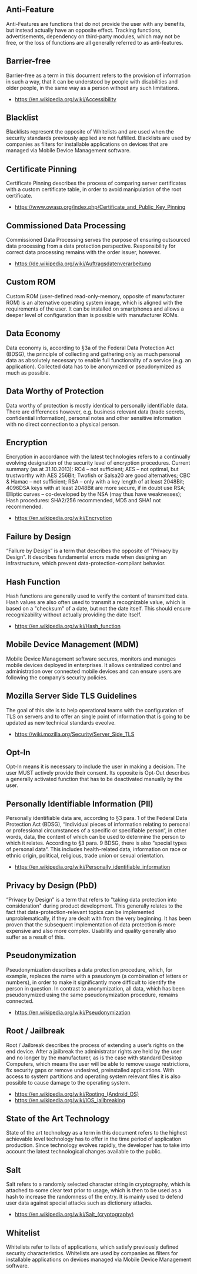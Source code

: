 ## Anti-Feature
Anti-Features are functions that do not provide the user with any benefits, but instead actually have an opposite effect.
Tracking functions, advertisements, dependency on third-party modules, which may not be free, or the loss of functions are all generally referred to as anti-features.

## Barrier-free
Barrier-free as a term in this document refers to the provision of information in such a way, that it can be understood by people with disabilities and older people, in the same way as a person without any such limitations.

- https://en.wikipedia.org/wiki/Accessibility

## Blacklist
Blacklists represent the opposite of Whitelists and are used when the security standards previously applied are not fulfilled.
Blacklists are used by companies as filters for installable applications on devices that are managed via Mobile Device Management software.

## Certificate Pinning
Certificate Pinning describes the process of comparing server certificates with a custom certificate table, in order to avoid manipulation of the root certificate.

- https://www.owasp.org/index.php/Certificate_and_Public_Key_Pinning

## Commissioned Data Processing
Commissioned Data Processing serves the purpose of ensuring outsourced data processing from a data protection perspective.
Responsibility for correct data processing remains with the order issuer, however.

- https://de.wikipedia.org/wiki/Auftragsdatenverarbeitung

## Custom ROM
Custom ROM (user-defined read-only-memory, opposite of manufacturer ROM) is an alternative operating system image, which is aligned with the requirements of the user.
It can be installed on smartphones and allows a deeper level of configuration than is possible with manufacturer ROMs.

## Data Economy
Data economy is, according to §3a of the Federal Data Protection Act (BDSG), the principle of collecting and gathering only as much personal data as absolutely necessary to enable full functionality of a service (e.g. an application).
Collected data has to be anonymized or pseudonymized as much as possible.

## Data Worthy of Protection
Data worthy of protection is mostly identical to personally identifiable data.
There are differences however, e.g. business relevant data (trade secrets, confidential information), personal notes and other sensitive information with no direct connection to a physical person.

## Encryption
Encryption in accordance with the latest technologies refers to a continually evolving designation of the security level of encryption procedures.
Current summary (as at 31.10.2013): RC4 – not sufficient; AES – not optimal, but trustworthy with AES 256Bit; Twofish or Salsa20 are good alternatives; CBC & Hamac – not sufficient; RSA – only with a key length of at least 2048Bit; 4096DSA keys with at least 2048Bit are more secure, if in doubt use RSA; Elliptic curves – co-developed by the NSA (may thus have weaknesses); Hash procedures: SHA2/256 recommended, MD5 and SHA1 not recommended.

- https://en.wikipedia.org/wiki/Encryption

## Failure by Design
“Failure by Design” is a term that describes the opposite of "Privacy by Design".
It describes fundamental errors made when designing an infrastructure, which prevent data-protection-compliant behavior.

## Hash Function
Hash functions are generally used to verify the content of transmitted data.
Hash values are also often used to transmit a recognizable value, which is based on a "checksum" of a date, but not the date itself.
This should ensure recognizability without actually providing the date itself.

- https://en.wikipedia.org/wiki/Hash_function

## Mobile Device Management (MDM)
Mobile Device Management software secures, monitors and manages mobile devices deployed in enterprises.
It allows centralized control and administration over connected mobile devices and can ensure users are following the company’s security policies.

## Mozilla Server Side TLS Guidelines
The goal of this site is to help operational teams with the configuration of TLS on servers and to offer an single point of information that is going to be updated as new technical standards eveolve.

- https://wiki.mozilla.org/Security/Server_Side_TLS

## Opt-In
Opt-In means it is necessary to include the user in making a decision.
The user MUST actively provide their consent.
Its opposite is Opt-Out describes a generally activated function that has to be deactivated manually by the user.

## Personally Identifiable Information (PII)
Personally identifiable data are, according to §3 para. 1 of the Federal Data Protection Act (BDSG), “Individual pieces of information relating to personal or professional circumstances of a specific or specifiable person“, in other words, data, the content of which can be used to determine the person to which it relates.
According to §3 para. 9 BDSG, there is also “special types of personal data“.
This includes health-related data, information on race or ethnic origin, political, religious, trade union or sexual orientation.

- https://en.wikipedia.org/wiki/Personally_identifiable_information

## Privacy by Design (PbD)
“Privacy by Design” is a term that refers to "taking data protection into consideration" during product development.
This generally relates to the fact that data-protection-relevant topics can be implemented unproblematically, if they are dealt with from the very beginning.
It has been proven that the subsequent implementation of data protection is more expensive and also more complex.
Usability and quality generally also suffer as a result of this.

## Pseudonymization
Pseudonymization describes a data protection procedure, which, for example, replaces the name with a pseudonym (a combination of letters or numbers), in order to make it significantly more difficult to identify the person in question.
In contrast to anonymization, all data, which has been pseudonymized using the same pseudonymization procedure, remains connected.

- https://en.wikipedia.org/wiki/Pseudonymization

## Root / Jailbreak
Root / Jailbreak describes the process of extending a user’s rights on the end device.
After a jailbreak the administrator rights are held by the user and no longer by the manufacturer, as is the case with standard Desktop Computers, which means the user will be able to remove usage restrictions, fix security gaps or remove undesired, preinstalled applications.
With access to system partitions and operating system relevant files it is also possible to cause damage to the operating system.

- https://en.wikipedia.org/wiki/Rooting_(Android_OS)
- https://en.wikipedia.org/wiki/IOS_jailbreaking

## State of the Art Technology
State of the art technology as a term in this document refers to the highest achievable level technology has to offer in the time period of application production.
Since technology evolves rapidly, the developer has to take into account the latest technological changes available to the public.

## Salt
Salt refers to a randomly selected character string in cryptography, which is attached to some clear text prior to usage, which is then to be used as a hash to increase the randomness of the entry.
It is mainly used to defend user data against special attacks such as dictionary attacks.

- https://en.wikipedia.org/wiki/Salt_(cryptography)

## Whitelist
Whitelists refer to lists of applications, which satisfy previously defined security characteristics.
Whitelists are used by companies as filters for installable applications on devices managed via Mobile Device Management software.
